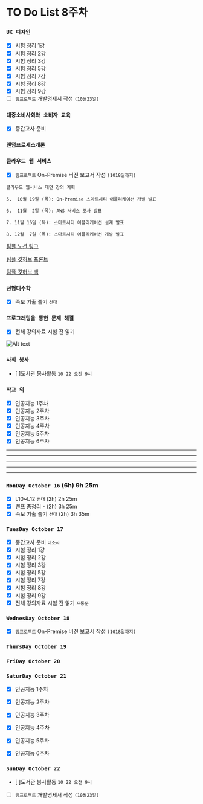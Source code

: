 # TO Do List 8주차

### `UX 디자인` 
- [x] 시험 정리 1강
- [x] 시험 정리 2강
- [x] 시험 정리 3강
- [x] 시험 정리 5강
- [x] 시험 정리 7강
- [x] 시험 정리 8강
- [x] 시험 정리 9강
- [ ] `팀프로젝트` 개발명세서 작성 `(10월23일)`

### `대중소비사회와 소비자 교육`
- [x] 중간고사 준비

### `랜덤프로세스개론`


### `클라우드 웹 서비스`
- [x] `팀프로젝트` On-Premise 버전 보고서 작성 `(1018일까지)`


```
클라우드 웹서비스 대면 강의 계획

5.  10월 19일 (목): On-Premise 스마트시티 어플리케이션 개발 발표

6.  11월  2일 (목): AWS 서비스 조사 발표

7. 11월 16일 (목): 스마트시티 어플리케이션 설계 발표

8. 12월  7일 (목): 스마트시티 어플리케이션 개발 발표
```
[팀플 노션 링크](https://www.notion.so/Cloud-Web-Service-Team-Project-cb7f98e2e37c43fd98b7937e0d5018c5)

[팀플 깃허브 프론트](https://github.com/woo4826/Cloud-Web-Service-SNS-web)

[팀플 깃허브 백](https://github.com/woo4826/Cloud-Web-Service-SNS-server)

### `선형대수학`
- [x] 족보 기출 풀기 `선대`

### `프로그래밍을 통한 문제 해결`
- [x] 전체 강의자료 시험 전 읽기

![Alt text](%E1%84%91%E1%85%B3%E1%84%90%E1%85%A9%E1%86%BC%E1%84%86%E1%85%AE%E1%86%AB%E1%84%80%E1%85%A1%E1%86%BC%E1%84%8B%E1%85%B4%E1%84%80%E1%85%A8%E1%84%92%E1%85%AC%E1%86%A8%E1%84%89%E1%85%A5.png)

### `사회 봉사`
- [ ]도서관 봉사활동 `10 22 오전 9시`

### `학교 외`
- [x] 인공지능 1주차
- [x] 인공지능 2주차
- [x] 인공지능 3주차
- [x] 인공지능 4주차
- [x] 인공지능 5주차
- [x] 인공지능 6주차

---
---
---
---
---

### `MonDay October 16` (6h) 9h 25m
- [x] L10~L12 `선대` (2h) 2h 25m
- [x] 랜프 총정리       - (2h) 3h 25m
- [x] 족보 기출 풀기 `선대` (2h) 3h 35m

### `TuesDay October 17`
- [x] 중간고사 준비 `대소사`  
- [x] 시험 정리 1강 
- [x] 시험 정리 2강
- [x] 시험 정리 3강
- [x] 시험 정리 5강
- [x] 시험 정리 7강
- [x] 시험 정리 8강
- [x] 시험 정리 9강 
- [x] 전체 강의자료 시험 전 읽기 `프통문` 

### `WednesDay October 18` 
- [x] `팀프로젝트` On-Premise 버전 보고서 작성 `(1018일까지)`   

### `ThursDay October 19`


### `FriDay October 20`


### `SaturDay October 21`
- [x] 인공지능 1주차
- [x] 인공지능 2주차
- [x] 인공지능 3주차
- [x] 인공지능 4주차
- [x] 인공지능 5주차
- [x] 인공지능 6주차


### `SunDay October 22` 
- [ ]도서관 봉사활동 `10 22 오전 9시`
- [ ] `팀프로젝트` 개발명세서 작성 `(10월23일)`


